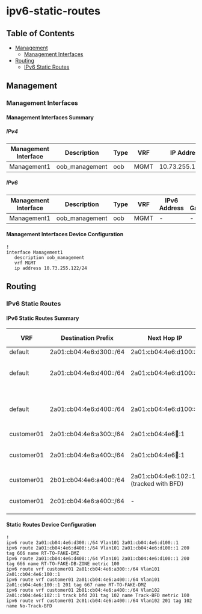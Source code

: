 # ipv6-static-routes

## Table of Contents

- [Management](#management)
  - [Management Interfaces](#management-interfaces)
- [Routing](#routing)
  - [IPv6 Static Routes](#ipv6-static-routes)

## Management

### Management Interfaces

#### Management Interfaces Summary

##### IPv4

| Management Interface | Description | Type | VRF | IP Address | Gateway |
| -------------------- | ----------- | ---- | --- | ---------- | ------- |
| Management1 | oob_management | oob | MGMT | 10.73.255.122/24 | 10.73.255.2 |

##### IPv6

| Management Interface | Description | Type | VRF | IPv6 Address | IPv6 Gateway |
| -------------------- | ----------- | ---- | --- | ------------ | ------------ |
| Management1 | oob_management | oob | MGMT | - | - |

#### Management Interfaces Device Configuration

```eos
!
interface Management1
   description oob_management
   vrf MGMT
   ip address 10.73.255.122/24
```

## Routing

### IPv6 Static Routes

#### IPv6 Static Routes Summary

| VRF | Destination Prefix | Next Hop IP             | Exit interface      | Administrative Distance       | Tag               | Route Name                    | Metric         |
| --- | ------------------ | ----------------------- | ------------------- | ----------------------------- | ----------------- | ----------------------------- | -------------- |
| default | 2a01:cb04:4e6:d300::/64 | 2a01:cb04:4e6:d100::1 | vlan101 | 1 | - | - | - |
| default | 2a01:cb04:4e6:d400::/64 | 2a01:cb04:4e6:d100::1 | vlan101 | 200 | 666 | RT-TO-FAKE-DMZ | - |
| default | 2a01:cb04:4e6:d400::/64 | 2a01:cb04:4e6:d100::1 | vlan101 | 200 | 666 | RT-TO-FAKE-DB-ZONE | 100 |
| customer01 | 2a01:cb04:4e6:a300::/64 | 2a01:cb04:4e6:100::1 | vlan101 | 1 | - | - | - |
| customer01 | 2a01:cb04:4e6:a400::/64 | 2a01:cb04:4e6:100::1 | vlan101 | 201 | 667 | RT-TO-FAKE-DMZ | - |
| customer01 | 2b01:cb04:4e6:a400::/64 | 2a01:cb04:4e6:102::1 (tracked with BFD) | vlan102 | 201 | 102 | Track-BFD | 100 |
| customer01 | 2c01:cb04:4e6:a400::/64 | - | vlan102 | 201 | 102 | No-Track-BFD | - |

#### Static Routes Device Configuration

```eos
!
ipv6 route 2a01:cb04:4e6:d300::/64 Vlan101 2a01:cb04:4e6:d100::1
ipv6 route 2a01:cb04:4e6:d400::/64 Vlan101 2a01:cb04:4e6:d100::1 200 tag 666 name RT-TO-FAKE-DMZ
ipv6 route 2a01:cb04:4e6:d400::/64 Vlan101 2a01:cb04:4e6:d100::1 200 tag 666 name RT-TO-FAKE-DB-ZONE metric 100
ipv6 route vrf customer01 2a01:cb04:4e6:a300::/64 Vlan101 2a01:cb04:4e6:100::1
ipv6 route vrf customer01 2a01:cb04:4e6:a400::/64 Vlan101 2a01:cb04:4e6:100::1 201 tag 667 name RT-TO-FAKE-DMZ
ipv6 route vrf customer01 2b01:cb04:4e6:a400::/64 Vlan102 2a01:cb04:4e6:102::1 track bfd 201 tag 102 name Track-BFD metric 100
ipv6 route vrf customer01 2c01:cb04:4e6:a400::/64 Vlan102 201 tag 102 name No-Track-BFD
```
